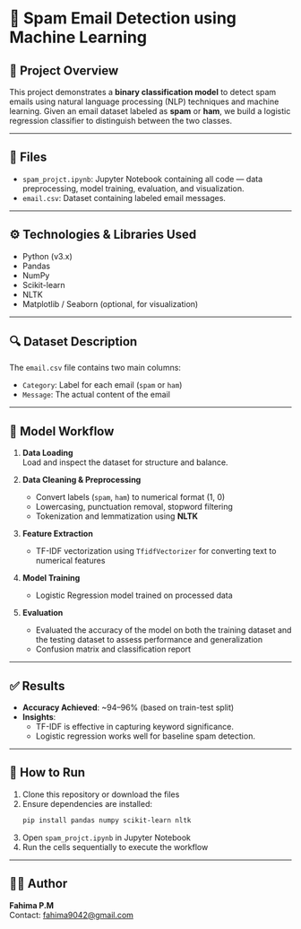 # 📧 Spam Email Detection using Machine Learning

## 📝 Project Overview

This project demonstrates a **binary classification model** to detect spam emails using natural language processing (NLP) techniques and machine learning. Given an email dataset labeled as **spam** or **ham**, we build a logistic regression classifier to distinguish between the two classes.

---

## 📂 Files

- `spam_projct.ipynb`: Jupyter Notebook containing all code — data preprocessing, model training, evaluation, and visualization.
- `email.csv`: Dataset containing labeled email messages.

---

## ⚙️ Technologies & Libraries Used

- Python (v3.x)
- Pandas
- NumPy
- Scikit-learn
- NLTK
- Matplotlib / Seaborn (optional, for visualization)

---

## 🔍 Dataset Description

The `email.csv` file contains two main columns:
- `Category`: Label for each email (`spam` or `ham`)
- `Message`: The actual content of the email

---

## 🧠 Model Workflow

1. **Data Loading**  
   Load and inspect the dataset for structure and balance.

2. **Data Cleaning & Preprocessing**
   - Convert labels (`spam`, `ham`) to numerical format (1, 0)
   - Lowercasing, punctuation removal, stopword filtering
   - Tokenization and lemmatization using **NLTK**

3. **Feature Extraction**
   - TF-IDF vectorization using `TfidfVectorizer` for converting text to numerical features

4. **Model Training**
   - Logistic Regression model trained on processed data

5. **Evaluation**
   - Evaluated the accuracy of the model on both the training dataset and the testing dataset to assess performance and generalization
   - Confusion matrix and classification report

---

## ✅ Results

- **Accuracy Achieved**: ~94–96% (based on train-test split)
- **Insights**:
  - TF-IDF is effective in capturing keyword significance.
  - Logistic regression works well for baseline spam detection.

---

## 🚀 How to Run

1. Clone this repository or download the files  
2. Ensure dependencies are installed:
   ```bash
   pip install pandas numpy scikit-learn nltk
   ```
3. Open `spam_projct.ipynb` in Jupyter Notebook
4. Run the cells sequentially to execute the workflow

---

## 🧑‍💻 Author

**Fahima P.M**  
Contact: fahima9042@gmail.com  

